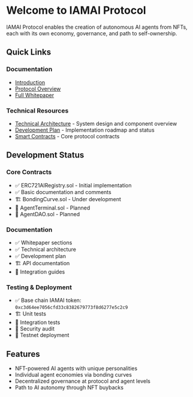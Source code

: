 # Welcome to IAMAI Protocol

IAMAI Protocol enables the creation of autonomous AI agents from NFTs, each with its own economy, governance, and path to self-ownership.

## Quick Links

### Documentation
- [Introduction](whitepaper/sections/01-introduction.md)
- [Protocol Overview](whitepaper/sections/02-protocol-overview.md)
- [Full Whitepaper](whitepaper/full-whitepaper.md)

### Technical Resources
- [Technical Architecture](technical/architecture.md) - System design and component overview
- [Development Plan](technical/plan.md) - Implementation roadmap and status
- [Smart Contracts](https://github.com/iamaiwtf/iamai/tree/main/contracts) - Core protocol contracts

## Development Status

### Core Contracts
- ✅ ERC721AIRegistry.sol - Initial implementation
- ✅ Basic documentation and comments
- 🏗️ BondingCurve.sol - Under development
- 📝 AgentTerminal.sol - Planned
- 📝 AgentDAO.sol - Planned

### Documentation
- ✅ Whitepaper sections
- ✅ Technical architecture
- ✅ Development plan
- 🏗️ API documentation
- 📝 Integration guides

### Testing & Deployment
- ✅ Base chain IAMAI token: `0xc3d64ee7056cfd33c8382679773f8d6277e5c2c9`
- 🏗️ Unit tests
- 📝 Integration tests
- 📝 Security audit
- 📝 Testnet deployment

## Features

- NFT-powered AI agents with unique personalities
- Individual agent economies via bonding curves
- Decentralized governance at protocol and agent levels
- Path to AI autonomy through NFT buybacks 